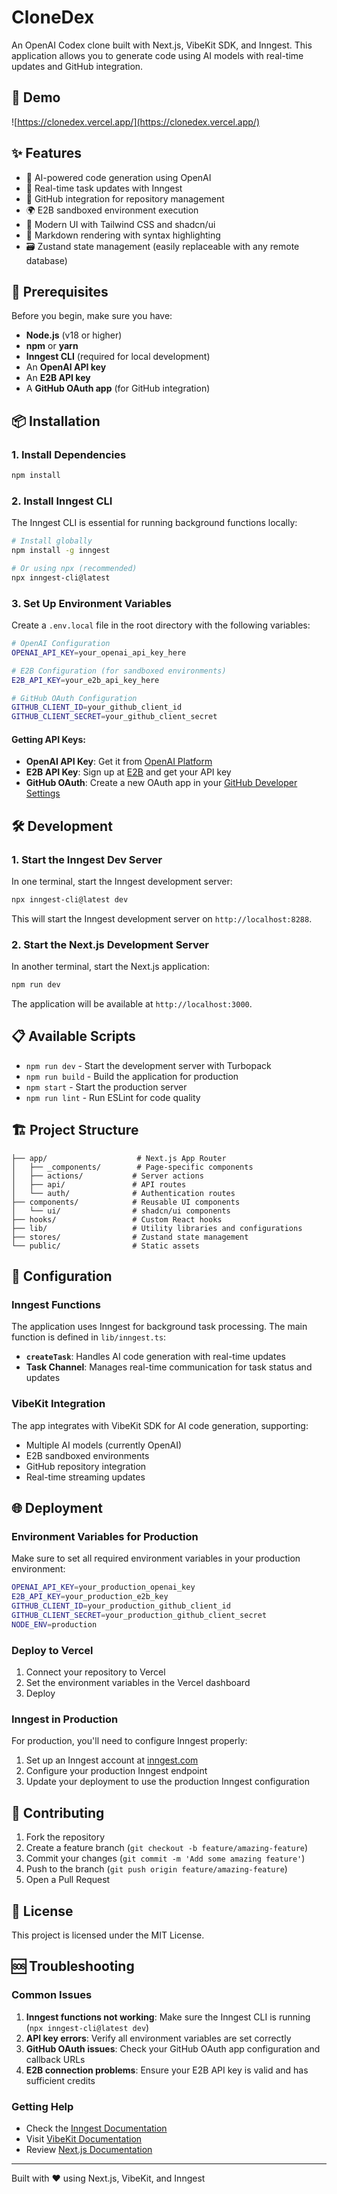 # CloneDex

An OpenAI Codex clone built with Next.js, VibeKit SDK, and Inngest. This application allows you to generate code using AI models with real-time updates and GitHub integration.

## 🔗 Demo 

![https://clonedex.vercel.app/](https://clonedex.vercel.app/)

## ✨ Features

- 🤖 AI-powered code generation using OpenAI
- 🔄 Real-time task updates with Inngest
- 🐙 GitHub integration for repository management
- 🌍 E2B sandboxed environment execution
- 🎨 Modern UI with Tailwind CSS and shadcn/ui
- 📝 Markdown rendering with syntax highlighting
- 🗃️ Zustand state management (easily replaceable with any remote database)

## 🚀 Prerequisites

Before you begin, make sure you have:

- **Node.js** (v18 or higher)
- **npm** or **yarn**
- **Inngest CLI** (required for local development)
- An **OpenAI API key**
- An **E2B API key**
- A **GitHub OAuth app** (for GitHub integration)

## 📦 Installation

### 1. Install Dependencies

```bash
npm install
```

### 2. Install Inngest CLI

The Inngest CLI is essential for running background functions locally:

```bash
# Install globally
npm install -g inngest

# Or using npx (recommended)
npx inngest-cli@latest
```

### 3. Set Up Environment Variables

Create a `.env.local` file in the root directory with the following variables:

```bash
# OpenAI Configuration
OPENAI_API_KEY=your_openai_api_key_here

# E2B Configuration (for sandboxed environments)
E2B_API_KEY=your_e2b_api_key_here

# GitHub OAuth Configuration
GITHUB_CLIENT_ID=your_github_client_id
GITHUB_CLIENT_SECRET=your_github_client_secret
```

#### Getting API Keys:

- **OpenAI API Key**: Get it from [OpenAI Platform](https://platform.openai.com/api-keys)
- **E2B API Key**: Sign up at [E2B](https://e2b.dev/) and get your API key
- **GitHub OAuth**: Create a new OAuth app in your [GitHub Developer Settings](https://github.com/settings/developers)

## 🛠️ Development

### 1. Start the Inngest Dev Server

In one terminal, start the Inngest development server:

```bash
npx inngest-cli@latest dev
```

This will start the Inngest development server on `http://localhost:8288`.

### 2. Start the Next.js Development Server

In another terminal, start the Next.js application:

```bash
npm run dev
```

The application will be available at `http://localhost:3000`.

## 📋 Available Scripts

- `npm run dev` - Start the development server with Turbopack
- `npm run build` - Build the application for production
- `npm start` - Start the production server
- `npm run lint` - Run ESLint for code quality

## 🏗️ Project Structure

```
├── app/                    # Next.js App Router
│   ├── _components/        # Page-specific components
│   ├── actions/           # Server actions
│   ├── api/               # API routes
│   └── auth/              # Authentication routes
├── components/            # Reusable UI components
│   └── ui/                # shadcn/ui components
├── hooks/                 # Custom React hooks
├── lib/                   # Utility libraries and configurations
├── stores/                # Zustand state management
└── public/                # Static assets
```

## 🔧 Configuration

### Inngest Functions

The application uses Inngest for background task processing. The main function is defined in `lib/inngest.ts`:

- **`createTask`**: Handles AI code generation with real-time updates
- **Task Channel**: Manages real-time communication for task status and updates

### VibeKit Integration

The app integrates with VibeKit SDK for AI code generation, supporting:

- Multiple AI models (currently OpenAI)
- E2B sandboxed environments
- GitHub repository integration
- Real-time streaming updates

## 🌐 Deployment

### Environment Variables for Production

Make sure to set all required environment variables in your production environment:

```bash
OPENAI_API_KEY=your_production_openai_key
E2B_API_KEY=your_production_e2b_key
GITHUB_CLIENT_ID=your_production_github_client_id
GITHUB_CLIENT_SECRET=your_production_github_client_secret
NODE_ENV=production
```

### Deploy to Vercel

1. Connect your repository to Vercel
2. Set the environment variables in the Vercel dashboard
3. Deploy

### Inngest in Production

For production, you'll need to configure Inngest properly:

1. Set up an Inngest account at [inngest.com](https://inngest.com)
2. Configure your production Inngest endpoint
3. Update your deployment to use the production Inngest configuration

## 🤝 Contributing

1. Fork the repository
2. Create a feature branch (`git checkout -b feature/amazing-feature`)
3. Commit your changes (`git commit -m 'Add some amazing feature'`)
4. Push to the branch (`git push origin feature/amazing-feature`)
5. Open a Pull Request

## 📄 License

This project is licensed under the MIT License.

## 🆘 Troubleshooting

### Common Issues

1. **Inngest functions not working**: Make sure the Inngest CLI is running (`npx inngest-cli@latest dev`)
2. **API key errors**: Verify all environment variables are set correctly
3. **GitHub OAuth issues**: Check your GitHub OAuth app configuration and callback URLs
4. **E2B connection problems**: Ensure your E2B API key is valid and has sufficient credits

### Getting Help

- Check the [Inngest Documentation](https://www.inngest.com/docs)
- Visit [VibeKit Documentation](https://vibekit.dev/docs)
- Review [Next.js Documentation](https://nextjs.org/docs)

---

Built with ❤️ using Next.js, VibeKit, and Inngest
